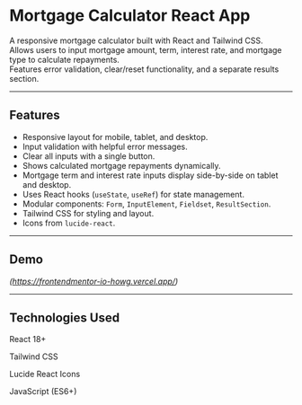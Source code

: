 # Mortgage Calculator React App

A responsive mortgage calculator built with React and Tailwind CSS.  
Allows users to input mortgage amount, term, interest rate, and mortgage type to calculate repayments.  
Features error validation, clear/reset functionality, and a separate results section.

---

## Features

- Responsive layout for mobile, tablet, and desktop.
- Input validation with helpful error messages.
- Clear all inputs with a single button.
- Shows calculated mortgage repayments dynamically.
- Mortgage term and interest rate inputs display side-by-side on tablet and desktop.
- Uses React hooks (`useState`, `useRef`) for state management.
- Modular components: `Form`, `InputElement`, `Fieldset`, `ResultSection`.
- Tailwind CSS for styling and layout.
- Icons from `lucide-react`.

---

## Demo

*(https://frontendmentor-io-howg.vercel.app/)*

---

## Technologies Used

React 18+

Tailwind CSS

Lucide React Icons

JavaScript (ES6+)
